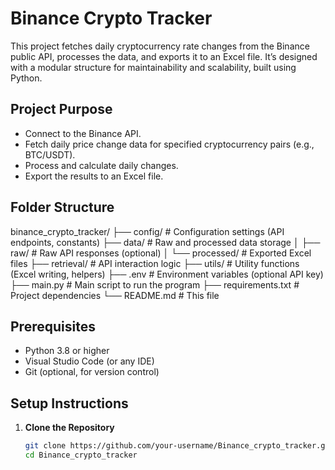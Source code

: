 # Binance Crypto Tracker

This project fetches daily cryptocurrency rate changes from the Binance public API, processes the data, and exports it to an Excel file. It’s designed with a modular structure for maintainability and scalability, built using Python.

## Project Purpose
- Connect to the Binance API.
- Fetch daily price change data for specified cryptocurrency pairs (e.g., BTC/USDT).
- Process and calculate daily changes.
- Export the results to an Excel file.

## Folder Structure
binance_crypto_tracker/
├── config/          # Configuration settings (API endpoints, constants)
├── data/            # Raw and processed data storage
│   ├── raw/        # Raw API responses (optional)
│   └── processed/  # Exported Excel files
├── retrieval/       # API interaction logic
├── utils/           # Utility functions (Excel writing, helpers)
├── .env            # Environment variables (optional API key)
├── main.py         # Main script to run the program
├── requirements.txt # Project dependencies
└── README.md       # This file


## Prerequisites
- Python 3.8 or higher
- Visual Studio Code (or any IDE)
- Git (optional, for version control)

## Setup Instructions
1. **Clone the Repository**  
   ```bash
   git clone https://github.com/your-username/Binance_crypto_tracker.git
   cd Binance_crypto_tracker